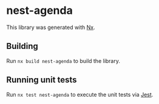 # nest-agenda

This library was generated with [Nx](https://nx.dev).

## Building

Run `nx build nest-agenda` to build the library.

## Running unit tests

Run `nx test nest-agenda` to execute the unit tests via [Jest](https://jestjs.io).
